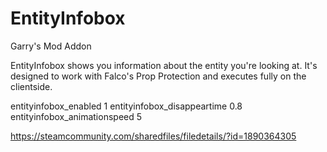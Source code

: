 # EntityInfobox
Garry's Mod Addon

EntityInfobox shows you information about the entity you're looking at.
It's designed to work with Falco's Prop Protection and executes fully on the clientside.

entityinfobox_enabled 1
entityinfobox_disappeartime 0.8
entityinfobox_animationspeed 5

https://steamcommunity.com/sharedfiles/filedetails/?id=1890364305
